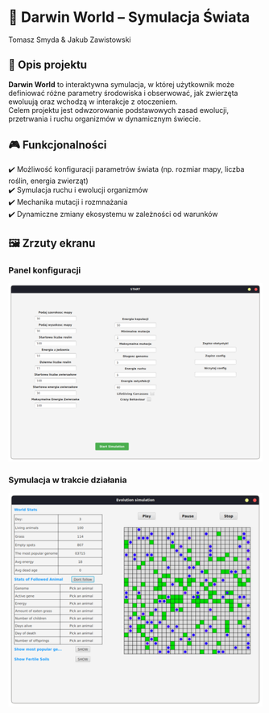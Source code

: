 # 🦁 Darwin World – Symulacja Świata  

Tomasz Smyda & Jakub Zawistowski

## 📖 Opis projektu  
**Darwin World** to interaktywna symulacja, w której użytkownik może definiować różne parametry środowiska i obserwować, jak zwierzęta ewoluują oraz wchodzą w interakcje z otoczeniem.  
Celem projektu jest odwzorowanie podstawowych zasad ewolucji, przetrwania i ruchu organizmów w dynamicznym świecie.  

## 🎮 Funkcjonalności  
✔️ Możliwość konfiguracji parametrów świata (np. rozmiar mapy, liczba roślin, energia zwierząt)  
✔️ Symulacja ruchu i ewolucji organizmów  
✔️ Mechanika mutacji i rozmnażania  
✔️ Dynamiczne zmiany ekosystemu w zależności od warunków  

## 🖼️ Zrzuty ekranu  
### Panel konfiguracji  
![Konfiguracja](config.png)  

### Symulacja w trakcie działania  
![Symulacja](game.png)  
